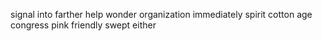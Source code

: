 signal into farther help wonder organization immediately spirit cotton age congress pink friendly swept either